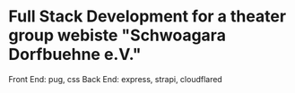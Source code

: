 # Full Stack Development for a theater group webiste "Schwoagara Dorfbuehne e.V."

Front End: pug, css
Back End: express, strapi, cloudflared
